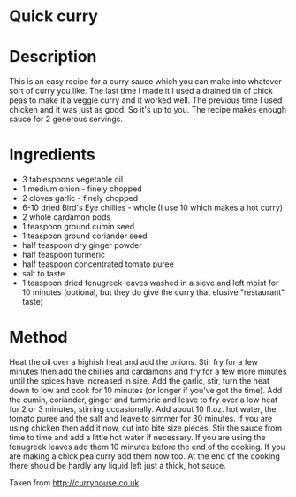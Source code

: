 # Quick curry

# Description
This is an easy recipe for a curry sauce which you can make into whatever sort of curry you like. The last time I made it I used a drained tin of chick peas to make it a veggie curry and it worked well. The previous time I used chicken and it was just as good. So it's up to you. The recipe makes enough sauce for 2 generous servings.

# Ingredients
* 3 tablespoons vegetable oil
* 1 medium onion - finely chopped
* 2 cloves garlic - finely chopped
* 6-10 dried Bird's Eye chillies - whole (I use 10 which makes a hot curry)
* 2 whole cardamon pods
* 1 teaspoon ground cumin seed
* 1 teaspoon ground coriander seed
* half teaspoon dry ginger powder
* half teaspoon turmeric
* half teaspoon concentrated tomato puree
* salt to taste
* 1 teaspoon dried fenugreek leaves washed in a sieve and left moist for 10 minutes (optional, but they do give the curry that elusive "restaurant" taste)

# Method
Heat the oil over a highish heat and add the onions. Stir fry for a few minutes then add the chillies and cardamons and fry for a few more minutes until the spices have increased in size. Add the garlic, stir, turn the heat down to low and cook for 10 minutes (or longer if you've got the time). Add the cumin, coriander, ginger and turmeric and leave to fry over a low heat for 2 or 3 minutes, stirring occasionally. Add about 10 fl.oz. hot water, the tomato puree and the salt and leave to simmer for 30 minutes. If you are using chicken then add it now, cut into bite size pieces. Stir the sauce from time to time and add a little hot water if necessary. If you are using the fenugreek leaves add them 10 minutes before the end of the cooking. If you are making a chick pea curry add them now too. At the end of the cooking there should be hardly any liquid left just a thick, hot sauce.

Taken from http://curryhouse.co.uk
